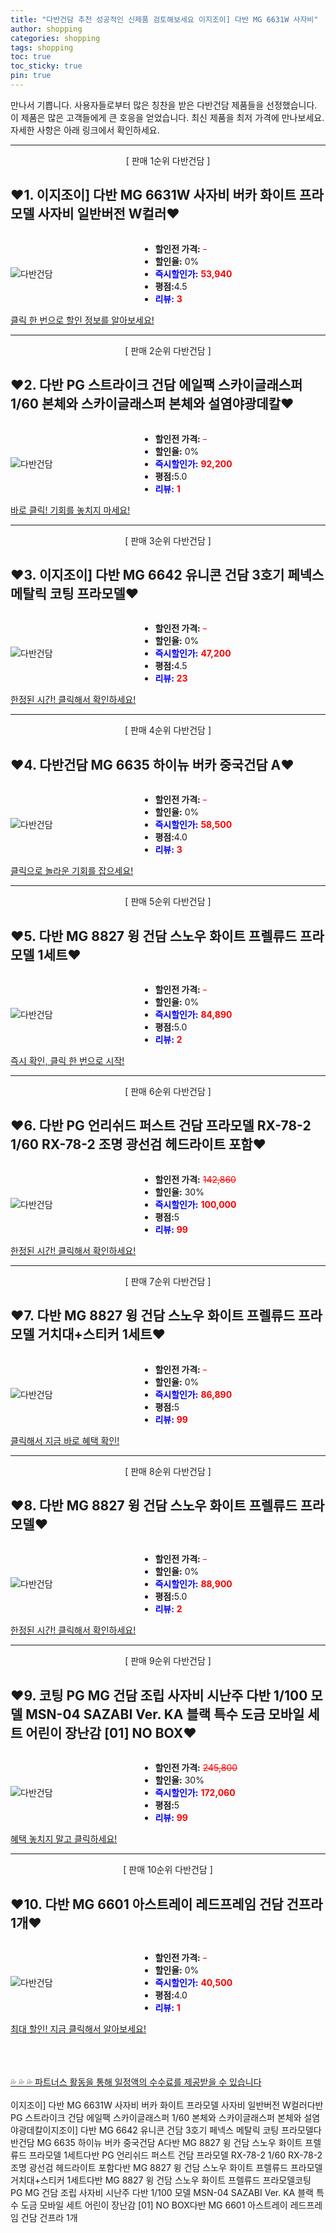 ```yaml
---
title: "다반건담 추천 성공적인 신제품 검토해보세요 이지조이] 다반 MG 6631W 사자비"
author: shopping
categories: shopping
tags: shopping
toc: true
toc_sticky: true
pin: true
---
```

만나서 기쁩니다. 사용자들로부터 많은 칭찬을 받은 다반건담 제품들을 선정했습니다. 이 제품은 많은 고객들에게 큰 호응을 얻었습니다. 최신 제품을 최저 가격에 만나보세요. 자세한 사항은 아래 링크에서 확인하세요.

---
<p class="toplist" style="margin: 0 auto; display: block; width: fit-content;">[ 판매 1순위 다반건담 ]</p>

<h2><strong>❤️1. 이지조이] 다반 MG 6631W 사자비 버카 화이트 프라모델 사자비 일반버전 W컬러❤️</strong></h2>

<div style="display: flex; align-items: center;">
    <div style="flex: 0.4;">
        <img src="https://thumbnail7.coupangcdn.com/thumbnails/remote/230x230ex/image/vendor_inventory/5b92/42bac3a0a81853e59c2f971a58759d3a01e760da9f1f1e2bce8484f0296a.jpeg" alt="다반건담" style="max-width: 100%;">
    </div>
    <div style="flex: 0.6; margin-left: 10px;">
        <ul>
            <li><strong>할인전 가격:</strong> <del style="color: red;">-</del></li>
            <li><strong>할인율:</strong> 0%</li>
            <li><span style='color:blue'><strong>즉시할인가:</strong></span> <span style='color:red'><strong>53,940</strong></span></li>
            <li><strong>평점:</strong>4.5</li>
            <li><span style='color:blue'><strong>리뷰:</strong></span> <span style='color:red'><strong>3</strong></span></li>
        </ul>
    </div>
</div>
<div class="center">
    <a href="https://selin100587001.github.io?lptag=AF9450613&subid=githubio&pageKey=8070014569&traceid=V0-153&itemId=22712303113&vendorItemId=89747805456" class="myButton">
        클릭 한 번으로 할인 정보를 알아보세요!
    </a>
</div>


---
<p class="toplist" style="margin: 0 auto; display: block; width: fit-content;">[ 판매 2순위 다반건담 ]</p>

<h2><strong>❤️2. 다반 PG 스트라이크 건담 에일팩 스카이글래스퍼 1/60 본체와 스카이글래스퍼 본체와 설염야광데칼❤️</strong></h2>

<div style="display: flex; align-items: center;">
    <div style="flex: 0.4;">
        <img src="https://thumbnail10.coupangcdn.com/thumbnails/remote/230x230ex/image/vendor_inventory/00b1/b59757c6c44ab74fd137225d6494c7795b4fdcc025649c9869fb4807bc64.jpg" alt="다반건담" style="max-width: 100%;">
    </div>
    <div style="flex: 0.6; margin-left: 10px;">
        <ul>
            <li><strong>할인전 가격:</strong> <del style="color: red;">-</del></li>
            <li><strong>할인율:</strong> 0%</li>
            <li><span style='color:blue'><strong>즉시할인가:</strong></span> <span style='color:red'><strong>92,200</strong></span></li>
            <li><strong>평점:</strong>5.0</li>
            <li><span style='color:blue'><strong>리뷰:</strong></span> <span style='color:red'><strong>1</strong></span></li>
        </ul>
    </div>
</div>
<div class="center">
    <a href="https://selin100587001.github.io?lptag=AF9450613&subid=githubio&pageKey=7724385431&traceid=V0-153&itemId=20739413302&vendorItemId=87809839907" class="myButton">
        바로 클릭! 기회를 놓치지 마세요!
    </a>
</div>


---
<p class="toplist" style="margin: 0 auto; display: block; width: fit-content;">[ 판매 3순위 다반건담 ]</p>

<h2><strong>❤️3. 이지조이] 다반 MG 6642 유니콘 건담 3호기 페넥스 메탈릭 코팅 프라모델❤️</strong></h2>

<div style="display: flex; align-items: center;">
    <div style="flex: 0.4;">
        <img src="https://thumbnail8.coupangcdn.com/thumbnails/remote/230x230ex/image/vendor_inventory/8ca8/ba6d0bca35e335370fe720fdf6496913a7d25c79df44e5670933f934075a.jpg" alt="다반건담" style="max-width: 100%;">
    </div>
    <div style="flex: 0.6; margin-left: 10px;">
        <ul>
            <li><strong>할인전 가격:</strong> <del style="color: red;">-</del></li>
            <li><strong>할인율:</strong> 0%</li>
            <li><span style='color:blue'><strong>즉시할인가:</strong></span> <span style='color:red'><strong>47,200</strong></span></li>
            <li><strong>평점:</strong>4.5</li>
            <li><span style='color:blue'><strong>리뷰:</strong></span> <span style='color:red'><strong>23</strong></span></li>
        </ul>
    </div>
</div>
<div class="center">
    <a href="https://selin100587001.github.io?lptag=AF9450613&subid=githubio&pageKey=6009541964&traceid=V0-153&itemId=10900140080&vendorItemId=90651957134" class="myButton">
        한정된 시간! 클릭해서 확인하세요!
    </a>
</div>


---
<p class="toplist" style="margin: 0 auto; display: block; width: fit-content;">[ 판매 4순위 다반건담 ]</p>

<h2><strong>❤️4. 다반건담 MG 6635 하이뉴 버카 중국건담 A❤️</strong></h2>

<div style="display: flex; align-items: center;">
    <div style="flex: 0.4;">
        <img src="https://thumbnail9.coupangcdn.com/thumbnails/remote/230x230ex/image/vendor_inventory/8978/fd5a7ac401800a93fd258b09ca531cb698efb5e0129ba2fdf9867b7cb981.jpg" alt="다반건담" style="max-width: 100%;">
    </div>
    <div style="flex: 0.6; margin-left: 10px;">
        <ul>
            <li><strong>할인전 가격:</strong> <del style="color: red;">-</del></li>
            <li><strong>할인율:</strong> 0%</li>
            <li><span style='color:blue'><strong>즉시할인가:</strong></span> <span style='color:red'><strong>58,500</strong></span></li>
            <li><strong>평점:</strong>4.0</li>
            <li><span style='color:blue'><strong>리뷰:</strong></span> <span style='color:red'><strong>3</strong></span></li>
        </ul>
    </div>
</div>
<div class="center">
    <a href="https://selin100587001.github.io?lptag=AF9450613&subid=githubio&pageKey=6885005531&traceid=V0-153&itemId=16511429529&vendorItemId=90651861529" class="myButton">
        클릭으로 놀라운 기회를 잡으세요!
    </a>
</div>


---
<p class="toplist" style="margin: 0 auto; display: block; width: fit-content;">[ 판매 5순위 다반건담 ]</p>

<h2><strong>❤️5. 다반 MG 8827 윙 건담 스노우 화이트 프렐류드 프라모델 1세트❤️</strong></h2>

<div style="display: flex; align-items: center;">
    <div style="flex: 0.4;">
        <img src="https://thumbnail10.coupangcdn.com/thumbnails/remote/230x230ex/image/vendor_inventory/55e6/5bebaf338894c3954eba7137bbf0c8a1ad693249374fa91373b20cc8c4e3.jpg" alt="다반건담" style="max-width: 100%;">
    </div>
    <div style="flex: 0.6; margin-left: 10px;">
        <ul>
            <li><strong>할인전 가격:</strong> <del style="color: red;">-</del></li>
            <li><strong>할인율:</strong> 0%</li>
            <li><span style='color:blue'><strong>즉시할인가:</strong></span> <span style='color:red'><strong>84,890</strong></span></li>
            <li><strong>평점:</strong>5.0</li>
            <li><span style='color:blue'><strong>리뷰:</strong></span> <span style='color:red'><strong>2</strong></span></li>
        </ul>
    </div>
</div>
<div class="center">
    <a href="https://selin100587001.github.io?lptag=AF9450613&subid=githubio&pageKey=7559126950&traceid=V0-153&itemId=19910777948&vendorItemId=88302053144" class="myButton">
        즉시 확인, 클릭 한 번으로 시작!
    </a>
</div>


---
<p class="toplist" style="margin: 0 auto; display: block; width: fit-content;">[ 판매 6순위 다반건담 ]</p>

<h2><strong>❤️6. 다반 PG 언리쉬드 퍼스트 건담 프라모델 RX-78-2 1/60 RX-78-2 조명 광선검 헤드라이트 포함❤️</strong></h2>

<div style="display: flex; align-items: center;">
    <div style="flex: 0.4;">
        <img src="https://thumbnail9.coupangcdn.com/thumbnails/remote/230x230ex/image/vendor_inventory/ad11/f2afe99298e0412c8e224dfb21750138a9fb767a04ae7d603bb19a20107c.png" alt="다반건담" style="max-width: 100%;">
    </div>
    <div style="flex: 0.6; margin-left: 10px;">
        <ul>
            <li><strong>할인전 가격:</strong> <del style="color: red;">142,860</del></li>
            <li><strong>할인율:</strong> 30%</li>
            <li><span style='color:blue'><strong>즉시할인가:</strong></span> <span style='color:red'><strong>100,000</strong></span></li>
            <li><strong>평점:</strong>5</li>
            <li><span style='color:blue'><strong>리뷰:</strong></span> <span style='color:red'><strong>99</strong></span></li>
        </ul>
    </div>
</div>
<div class="center">
    <a href="https://selin100587001.github.io?lptag=AF9450613&subid=githubio&pageKey=8218764407&traceid=V0-153&itemId=23614325250&vendorItemId=90639950018" class="myButton">
        한정된 시간! 클릭해서 확인하세요!
    </a>
</div>


---
<p class="toplist" style="margin: 0 auto; display: block; width: fit-content;">[ 판매 7순위 다반건담 ]</p>

<h2><strong>❤️7. 다반 MG 8827 윙 건담 스노우 화이트 프렐류드 프라모델 거치대+스티커 1세트❤️</strong></h2>

<div style="display: flex; align-items: center;">
    <div style="flex: 0.4;">
        <img src="https://thumbnail10.coupangcdn.com/thumbnails/remote/230x230ex/image/vendor_inventory/55e6/5bebaf338894c3954eba7137bbf0c8a1ad693249374fa91373b20cc8c4e3.jpg" alt="다반건담" style="max-width: 100%;">
    </div>
    <div style="flex: 0.6; margin-left: 10px;">
        <ul>
            <li><strong>할인전 가격:</strong> <del style="color: red;">-</del></li>
            <li><strong>할인율:</strong> 0%</li>
            <li><span style='color:blue'><strong>즉시할인가:</strong></span> <span style='color:red'><strong>86,890</strong></span></li>
            <li><strong>평점:</strong>5</li>
            <li><span style='color:blue'><strong>리뷰:</strong></span> <span style='color:red'><strong>99</strong></span></li>
        </ul>
    </div>
</div>
<div class="center">
    <a href="https://selin100587001.github.io?lptag=AF9450613&subid=githubio&pageKey=7820640864&traceid=V0-153&itemId=21241358272&vendorItemId=88302053158" class="myButton">
        클릭해서 지금 바로 혜택 확인!
    </a>
</div>


---
<p class="toplist" style="margin: 0 auto; display: block; width: fit-content;">[ 판매 8순위 다반건담 ]</p>

<h2><strong>❤️8. 다반 MG 8827 윙 건담 스노우 화이트 프렐류드 프라모델❤️</strong></h2>

<div style="display: flex; align-items: center;">
    <div style="flex: 0.4;">
        <img src="https://thumbnail7.coupangcdn.com/thumbnails/remote/230x230ex/image/vendor_inventory/2041/c4bd4b6f2371975a33b38093ce959b1dd99308ebba5c9445b08f700093c4.jpeg" alt="다반건담" style="max-width: 100%;">
    </div>
    <div style="flex: 0.6; margin-left: 10px;">
        <ul>
            <li><strong>할인전 가격:</strong> <del style="color: red;">-</del></li>
            <li><strong>할인율:</strong> 0%</li>
            <li><span style='color:blue'><strong>즉시할인가:</strong></span> <span style='color:red'><strong>88,900</strong></span></li>
            <li><strong>평점:</strong>5.0</li>
            <li><span style='color:blue'><strong>리뷰:</strong></span> <span style='color:red'><strong>2</strong></span></li>
        </ul>
    </div>
</div>
<div class="center">
    <a href="https://selin100587001.github.io?lptag=AF9450613&subid=githubio&pageKey=7618864067&traceid=V0-153&itemId=20194966722&vendorItemId=87286030502" class="myButton">
        한정된 시간! 클릭해서 확인하세요!
    </a>
</div>


---
<p class="toplist" style="margin: 0 auto; display: block; width: fit-content;">[ 판매 9순위 다반건담 ]</p>

<h2><strong>❤️9. 코팅 PG MG 건담 조립 사자비 시난주 다반 1/100 모델 MSN-04 SAZABI Ver. KA 블랙 특수 도금 모바일 세트 어린이 장난감 [01] NO BOX❤️</strong></h2>

<div style="display: flex; align-items: center;">
    <div style="flex: 0.4;">
        <img src="https://thumbnail7.coupangcdn.com/thumbnails/remote/230x230ex/image/vendor_inventory/235a/d59568c134692cac5640a6ecb4258634343f71551bf323d13c4cfb8d1477.jpg" alt="다반건담" style="max-width: 100%;">
    </div>
    <div style="flex: 0.6; margin-left: 10px;">
        <ul>
            <li><strong>할인전 가격:</strong> <del style="color: red;">245,800</del></li>
            <li><strong>할인율:</strong> 30%</li>
            <li><span style='color:blue'><strong>즉시할인가:</strong></span> <span style='color:red'><strong>172,060</strong></span></li>
            <li><strong>평점:</strong>5</li>
            <li><span style='color:blue'><strong>리뷰:</strong></span> <span style='color:red'><strong>99</strong></span></li>
        </ul>
    </div>
</div>
<div class="center">
    <a href="https://selin100587001.github.io?lptag=AF9450613&subid=githubio&pageKey=8155217225&traceid=V0-153&itemId=23226397689&vendorItemId=90260035423" class="myButton">
        혜택 놓치지 말고 클릭하세요!
    </a>
</div>


---
<p class="toplist" style="margin: 0 auto; display: block; width: fit-content;">[ 판매 10순위 다반건담 ]</p>

<h2><strong>❤️10. 다반 MG 6601 아스트레이 레드프레임 건담 건프라 1개❤️</strong></h2>

<div style="display: flex; align-items: center;">
    <div style="flex: 0.4;">
        <img src="https://thumbnail10.coupangcdn.com/thumbnails/remote/230x230ex/image/vendor_inventory/3fc0/33322fde703ef1710af875422b5cc19fac7304587a8a625d04fc38ce82df.jpg" alt="다반건담" style="max-width: 100%;">
    </div>
    <div style="flex: 0.6; margin-left: 10px;">
        <ul>
            <li><strong>할인전 가격:</strong> <del style="color: red;">-</del></li>
            <li><strong>할인율:</strong> 0%</li>
            <li><span style='color:blue'><strong>즉시할인가:</strong></span> <span style='color:red'><strong>40,500</strong></span></li>
            <li><strong>평점:</strong>4.0</li>
            <li><span style='color:blue'><strong>리뷰:</strong></span> <span style='color:red'><strong>1</strong></span></li>
        </ul>
    </div>
</div>
<div class="center">
    <a href="https://selin100587001.github.io?lptag=AF9450613&subid=githubio&pageKey=7401710542&traceid=V0-153&itemId=19159274571&vendorItemId=87579049110" class="myButton">
        최대 할인! 지금 클릭해서 알아보세요!
    </a>
</div>

<br><br><br>[💦 💦 💦 파트너스 활동을 통해 일정액의 수수료를 제공받을 수 있습니다](https://link.coupang.com/a/bcpT2c)<br><br>이지조이] 다반 MG 6631W 사자비 버카 화이트 프라모델 사자비 일반버전 W컬러다반 PG 스트라이크 건담 에일팩 스카이글래스퍼 1/60 본체와 스카이글래스퍼 본체와 설염야광데칼이지조이] 다반 MG 6642 유니콘 건담 3호기 페넥스 메탈릭 코팅 프라모델다반건담 MG 6635 하이뉴 버카 중국건담 A다반 MG 8827 윙 건담 스노우 화이트 프렐류드 프라모델 1세트다반 PG 언리쉬드 퍼스트 건담 프라모델 RX-78-2 1/60 RX-78-2 조명 광선검 헤드라이트 포함다반 MG 8827 윙 건담 스노우 화이트 프렐류드 프라모델 거치대+스티커 1세트다반 MG 8827 윙 건담 스노우 화이트 프렐류드 프라모델코팅 PG MG 건담 조립 사자비 시난주 다반 1/100 모델 MSN-04 SAZABI Ver. KA 블랙 특수 도금 모바일 세트 어린이 장난감 [01] NO BOX다반 MG 6601 아스트레이 레드프레임 건담 건프라 1개